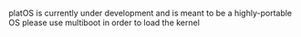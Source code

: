 platOS is currently under development and is meant to be a highly-portable OS
please use multiboot in order to load the kernel
